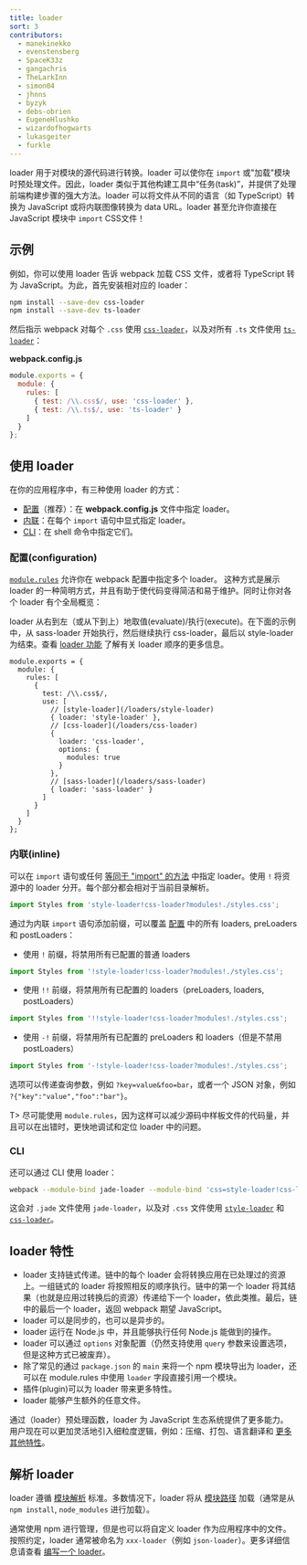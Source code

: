 ```yaml
---
title: loader
sort: 3
contributors:
  - manekinekko
  - evenstensberg
  - SpaceK33z
  - gangachris
  - TheLarkInn
  - simon04
  - jhnns
  - byzyk
  - debs-obrien
  - EugeneHlushko
  - wizardofhogwarts
  - lukasgeiter
  - furkle
---
```


loader 用于对模块的源代码进行转换。loader 可以使你在 `import` 或"加载"模块时预处理文件。因此，loader 类似于其他构建工具中“任务(task)”，并提供了处理前端构建步骤的强大方法。loader 可以将文件从不同的语言（如 TypeScript）转换为 JavaScript 或将内联图像转换为 data URL。loader 甚至允许你直接在 JavaScript 模块中 `import` CSS文件！


## 示例

例如，你可以使用 loader 告诉 webpack 加载 CSS 文件，或者将 TypeScript 转为 JavaScript。为此，首先安装相对应的 loader：

``` bash
npm install --save-dev css-loader
npm install --save-dev ts-loader
```

然后指示 webpack 对每个 `.css` 使用 [`css-loader`](/loaders/css-loader)，以及对所有 `.ts` 文件使用 [`ts-loader`](https://github.com/TypeStrong/ts-loader)：

__webpack.config.js__

``` js
module.exports = {
  module: {
    rules: [
      { test: /\\.css$/, use: 'css-loader' },
      { test: /\\.ts$/, use: 'ts-loader' }
    ]
  }
};
```


## 使用 loader

在你的应用程序中，有三种使用 loader 的方式：

- [配置](#configuration)（推荐）：在 __webpack.config.js__ 文件中指定 loader。
- [内联](#inline)：在每个 `import` 语句中显式指定 loader。
- [CLI](#cli)：在 shell 命令中指定它们。


### 配置(configuration)

[`module.rules`](/configuration/module/#module-rules) 允许你在 webpack 配置中指定多个 loader。
这种方式是展示 loader 的一种简明方式，并且有助于使代码变得简洁和易于维护。同时让你对各个 loader 有个全局概览：

loader 从右到左（或从下到上）地取值(evaluate)/执行(execute)。在下面的示例中，从 sass-loader 开始执行，然后继续执行 css-loader，最后以 style-loader 为结束。查看 [loader 功能](/concepts/loaders/#loader-features) 了解有关 loader 顺序的更多信息。

``` js-with-links
module.exports = {
  module: {
    rules: [
      {
        test: /\\.css$/,
        use: [
          // [style-loader](/loaders/style-loader)
          { loader: 'style-loader' },
          // [css-loader](/loaders/css-loader)
          {
            loader: 'css-loader',
            options: {
              modules: true
            }
          },
          // [sass-loader](/loaders/sass-loader)
          { loader: 'sass-loader' }
        ]
      }
    ]
  }
};
```


### 内联(inline)

可以在 `import` 语句或任何 [等同于 "import" 的方法](/api/module-methods) 中指定 loader。使用 `!` 将资源中的 loader 分开。每个部分都会相对于当前目录解析。

```js
import Styles from 'style-loader!css-loader?modules!./styles.css';
```

通过为内联 `import` 语句添加前缀，可以覆盖 [配置](/configuration) 中的所有 loaders, preLoaders 和 postLoaders：

- 使用 `!` 前缀，将禁用所有已配置的普通 loaders

```js
import Styles from '!style-loader!css-loader?modules!./styles.css';
```

- 使用 `!!` 前缀，将禁用所有已配置的 loaders（preLoaders, loaders, postLoaders）

```js
import Styles from '!!style-loader!css-loader?modules!./styles.css';
```

- 使用 `-!` 前缀，将禁用所有已配置的 preLoaders 和 loaders（但是不禁用 postLoaders）

```js
import Styles from '-!style-loader!css-loader?modules!./styles.css';
```

选项可以传递查询参数，例如 `?key=value&foo=bar`，或者一个 JSON 对象，例如 `?{"key":"value","foo":"bar"}`。

T> 尽可能使用 `module.rules`，因为这样可以减少源码中样板文件的代码量，并且可以在出错时，更快地调试和定位 loader 中的问题。


### CLI

还可以通过 CLI 使用 loader：

```bash
webpack --module-bind jade-loader --module-bind 'css=style-loader!css-loader'
```

这会对 `.jade` 文件使用 `jade-loader`，以及对 `.css` 文件使用 [`style-loader`](/loaders/style-loader) 和 [`css-loader`](/loaders/css-loader)。


## loader 特性

- loader 支持链式传递。链中的每个 loader 会将转换应用在已处理过的资源上。一组链式的 loader 将按照相反的顺序执行。链中的第一个 loader 将其结果（也就是应用过转换后的资源）传递给下一个 loader，依此类推。最后，链中的最后一个 loader，返回 webpack 期望 JavaScript。
- loader 可以是同步的，也可以是异步的。
- loader 运行在 Node.js 中，并且能够执行任何 Node.js 能做到的操作。
- loader 可以通过 `options` 对象配置（仍然支持使用 `query` 参数来设置选项，但是这种方式已被废弃）。
- 除了常见的通过 `package.json` 的 `main` 来将一个 npm 模块导出为 loader，还可以在 module.rules 中使用 `loader` 字段直接引用一个模块。
- 插件(plugin)可以为 loader 带来更多特性。
- loader 能够产生额外的任意文件。

通过（loader）预处理函数，loader 为 JavaScript 生态系统提供了更多能力。
用户现在可以更加灵活地引入细粒度逻辑，例如：压缩、打包、语言翻译和 [更多其他特性](/loaders)。


## 解析 loader

loader 遵循 [模块解析](/concepts/module-resolution/) 标准。多数情况下，loader 将从 [模块路径](/concepts/module-resolution/#module-paths) 加载（通常是从 `npm install`, `node_modules` 进行加载）。

通常使用 npm 进行管理，但是也可以将自定义 loader 作为应用程序中的文件。按照约定，loader 通常被命名为 `xxx-loader`（例如 `json-loader`）。更多详细信息请查看 [编写一个 loader](/contribute/writing-a-loader/)。
